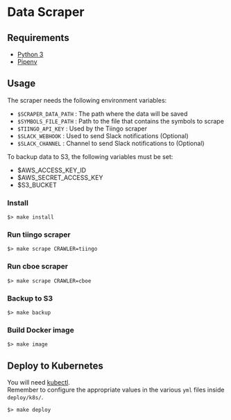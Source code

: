 # Data Scraper

## Requirements

- [Python 3](https://www.python.org/downloads/)
- [Pipenv](https://pipenv.kennethreitz.org/en/latest/)


## Usage

The scraper needs the following environment variables:

- `$SCRAPER_DATA_PATH`  : The path where the data will be saved
- `$SYMBOLS_FILE_PATH`  : Path to the file that contains the symbols to scrape
- `$TIINGO_API_KEY`     : Used by the Tiingo scraper
- `$SLACK_WEBHOOK`      : Used to send Slack notifications (Optional)
- `$SLACK_CHANNEL`      : Channel to send Slack notifications to (Optional)

To backup data to S3, the following variables must be set:

- $AWS_ACCESS_KEY_ID
- $AWS_SECRET_ACCESS_KEY
- $S3_BUCKET

### Install

```
$> make install
```

### Run tiingo scraper

```
$> make scrape CRAWLER=tiingo
```

### Run cboe scraper

```
$> make scrape CRAWLER=cboe
```

### Backup to S3

```
$> make backup
```

### Build Docker image

```
$> make image
```

## Deploy to Kubernetes

You will need [kubectl](https://kubernetes.io/docs/tasks/tools/install-kubectl).  
Remember to configure the appropriate values in the various `yml` files inside `deploy/k8s/`.

```
$> make deploy
```

